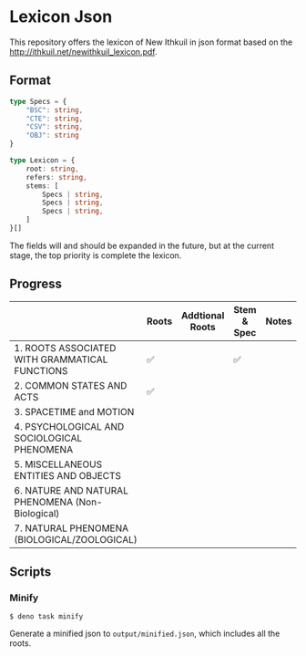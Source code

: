 # Lexicon Json

This repository offers the lexicon of New Ithkuil in json format based on the http://ithkuil.net/newithkuil_lexicon.pdf.

## Format

```ts
type Specs = {
    "BSC": string,
    "CTE": string,
    "CSV": string,
    "OBJ": string
}

type Lexicon = {
    root: string,
    refers: string,
    stems: [
        Specs | string,
        Specs | string,
        Specs | string,
    ]
}[]
```

The fields will and should be expanded in the future, but at the current stage, the top priority is complete the lexicon.

## Progress

|                                                  | Roots | Addtional Roots | Stem & Spec | Notes |
| ------------------------------------------------ | ----- | --------------- | ----------- | ----- |
| 1. ROOTS ASSOCIATED WITH GRAMMATICAL FUNCTIONS   | ✅     |                 | ✅           |       |
| 2. COMMON STATES AND ACTS                        | ✅     |                 |             |       |
| 3. SPACETIME and MOTION                          |       |                 |             |       |
| 4. PSYCHOLOGICAL AND SOCIOLOGICAL PHENOMENA      |       |                 |             |       |
| 5. MISCELLANEOUS ENTITIES AND OBJECTS            |       |                 |             |       |
| 6. NATURE AND NATURAL PHENOMENA (Non-Biological) |       |                 |             |       |
| 7. NATURAL PHENOMENA (BIOLOGICAL/ZOOLOGICAL)     |       |                 |             |       |

## Scripts

### Minify

```console
$ deno task minify
```
Generate a minified json to `output/minified.json`, which includes all the roots.

